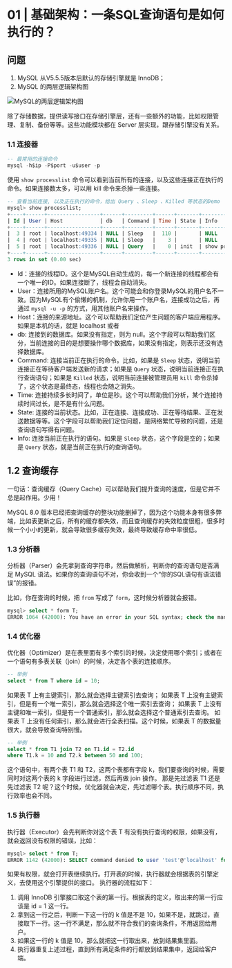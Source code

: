 # 01 | 基础架构：一条SQL查询语句是如何执行的？

## 问题

1. MySQL 从V5.5.5版本后默认的存储引擎就是 InnoDB； 
2. MySQL 的两层逻辑架构图

![MySQL的两层逻辑架构图](https://static001.geekbang.org/resource/image/6f/1b/6f6b4a4b4d3b6b3b6b3b3b3b3b3b1b6f.png)

除了存储数据，提供读写接口在存储引擎层，还有一些额外的功能，比如权限管理、复制、备份等等。这些功能模块都在 Server 层实现，跟存储引擎没有关系。

### 1.1 连接器

```sql
-- 最常用的连接命令
mysql -h$ip -P$port -u$user -p
```

使用 `show processlist` 命令可以看到当前所有的连接，以及这些连接正在执行的命令。如果连接数太多，可以用 kill 命令来杀掉一些连接。

```sql
-- 查看当前连接, 以及正在执行的命令，给出 Query 、Sleep 、Killed 等状态的Demo
mysql> show processlist;
+----+------+-----------------+------+---------+------+-------+------------------+
| Id | User | Host            | db   | Command | Time | State | Info             |
+----+------+-----------------+------+---------+------+-------+------------------+
|  3 | root | localhost:49334 | NULL | Sleep   |  110 |       | NULL             |
|  4 | root | localhost:49335 | NULL | Sleep   |    3 |       | NULL             |
|  5 | root | localhost:49336 | NULL | Query   |    0 | init  | show processlist |
+----+------+-----------------+------+---------+------+-------+------------------+
3 rows in set (0.00 sec)
```

- Id：连接的线程ID。这个是MySQL自动生成的，每一个新连接的线程都会有一个唯一的ID。如果连接断了，线程会自动消失。
- User：连接所用的MySQL账户名。这个可能会和你登录MySQL的用户名不一致。因为MySQL有个偷懒的机制，允许你用一个账户名，连接成功之后，再通过 `mysql -u -p` 的方式，用其他账户名来操作。
- Host：连接的来源地址。这个可以帮助我们定位产生问题的客户端应用程序。如果是本机的话，就是 localhost 或者 
- db: 连接到的数据库。如果没有指定，则为 null。这个字段可以帮助我们区分，当前连接的目的是想要操作哪个数据库，如果没有指定，则表示还没有选择数据库。
- Command: 连接当前正在执行的命令。比如，如果是 `Sleep` 状态，说明当前连接正在等待客户端发送新的请求；如果是 `Query` 状态，说明当前连接正在执行查询语句；如果是 `Killed` 状态，说明当前连接被管理员用 `kill` 命令杀掉了，这个状态是最终态，线程也会随之消失。
- Time: 连接持续多长时间了，单位是秒。这个可以帮助我们分析，某个连接持续时间过长，是不是有什么问题。
- State: 连接的当前状态。比如，正在连接、连接成功、正在等待结果、正在发送数据等等。这个字段可以帮助我们定位问题，是网络繁忙导致的问题，还是查询语句写得有问题。
- Info: 连接当前正在执行的语句。如果是 `Sleep` 状态，这个字段是空的；如果是 `Query` 状态，就是当前正在执行的查询语句。

## 1.2 查询缓存

一句话：查询缓存（Query Cache）可以帮助我们提升查询的速度，但是它并不总是起作用。少用！

MySQL 8.0 版本已经把查询缓存的整块功能删掉了，因为这个功能本身有很多弊端，比如表更新之后，所有的缓存都失效，而且查询缓存的失效粒度很粗，很多时候一个小小的更新，就会导致很多缓存失效，最终导致缓存命中率很低。

### 1.3 分析器

分析器（Parser）会先拿到查询字符串，然后做解析，判断你的查询语句是否满足 MySQL 语法。如果你的查询语句不对，你会收到一个“你的SQL语句有语法错误”的报错。

比如，你在查询的时候，把 `from` 写成了 `form`，这时候分析器就会报错。

```sql
mysql> select * form T;
ERROR 1064 (42000): You have an error in your SQL syntax; check the manual that corresponds to your MySQL server version for the right syntax to use near 'form T' at line 1
```

### 1.4 优化器

优化器（Optimizer）是在表里面有多个索引的时候，决定使用哪个索引；或者在一个语句有多表关联（join）的时候，决定各个表的连接顺序。

```sql
-- 举例
select * from T where id = 10;
```

如果表 T 上有主键索引，那么就会选择主键索引去查询；
如果表 T 上没有主键索引，但是有一个唯一索引，那么就会选择这个唯一索引去查询；
如果表 T 上没有主键和唯一索引，但是有一个普通索引，那么就会选择这个普通索引去查询。
如果表 T 上没有任何索引，那么就会进行全表扫描。这个时候，如果表 T 的数据量很大，就会导致查询特别慢。

```sql
-- 举例
select * from T1 join T2 on T1.id = T2.id
where T1.k = 10 and T2.k between 50 and 100;
```

这个语句中，有两个表 T1 和 T2，这两个表都有字段 k，我们要查询的时候，需要同时对这两个表的 k 字段进行过滤，然后再做 join 操作。
那是先过滤表 T1 还是先过滤表 T2 呢？这个时候，优化器就会决定，先过滤哪个表。执行顺序不同，执行效率也会不同。

### 1.5 执行器

执行器（Executor）会先判断你对这个表 T 有没有执行查询的权限，如果没有，就会返回没有权限的错误，比如：

```sql
mysql> select * from T;
ERROR 1142 (42000): SELECT command denied to user 'test'@'localhost' for table 'T'
```

如果有权限，就会打开表继续执行。打开表的时候，执行器就会根据表的引擎定义，去使用这个引擎提供的接口。
执行器的流程如下：

1. 调用 InnoDB 引擎接口取这个表的第一行。根据表的定义，取出来的第一行应该是 id = 1 这一行。
2. 拿到这一行之后，判断一下这一行的 k 值是不是 10，如果不是，就跳过，直接取下一行。这一行不满足，那么就不符合我们的查询条件，不用返回给用户。
3. 如果这一行的 k 值是 10，那么就把这一行取出来，放到结果集里面。
4. 执行器重复上述过程，直到所有满足条件的行都放到结果集中，返回给客户端。
